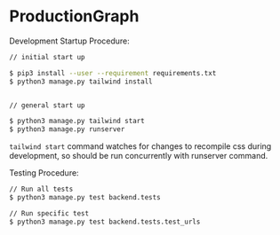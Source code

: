 # ProductionGraph

Development Startup Procedure:

```bash
// initial start up

$ pip3 install --user --requirement requirements.txt
$ python3 manage.py tailwind install


// general start up

$ python3 manage.py tailwind start
$ python3 manage.py runserver
```

`tailwind start` command watches for changes to recompile css during development, so should be run concurrently with runserver command.

Testing Procedure:
```bash
// Run all tests
$ python3 manage.py test backend.tests

// Run specific test
$ python3 manage.py test backend.tests.test_urls
